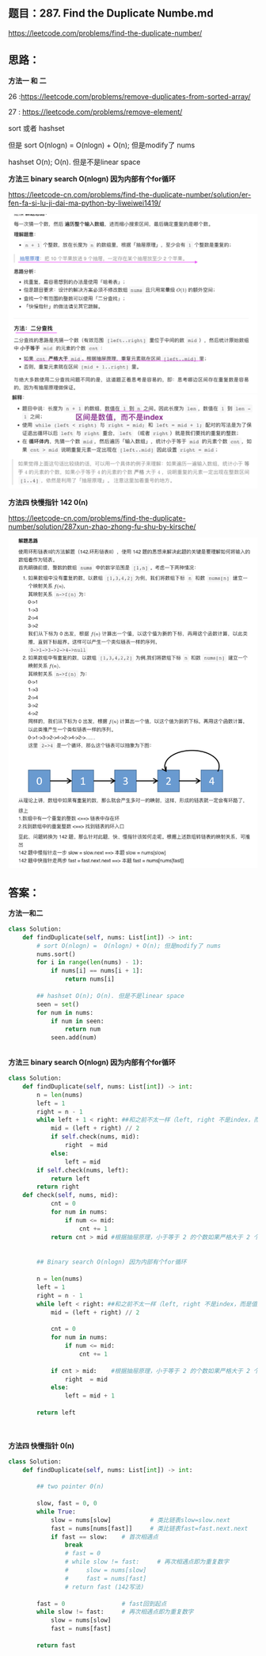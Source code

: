 ## 题目：287. Find the Duplicate Numbe.md

https://leetcode.com/problems/find-the-duplicate-number/


## 思路：
**方法一 和 二**

26 :https://leetcode.com/problems/remove-duplicates-from-sorted-array/

27 : https://leetcode.com/problems/remove-element/

sort 或者 hashset

但是 sort O(nlogn) =  O(nlogn) + O(n); 但是modify了 nums

hashset O(n); O(n). 但是不是linear space


**方法三 binary search O(nlogn) 因为内部有个for循环**

https://leetcode-cn.com/problems/find-the-duplicate-number/solution/er-fen-fa-si-lu-ji-dai-ma-python-by-liweiwei1419/

![a](https://github.com/SSRRBB/Leetcode/blob/main/Images/322.png)
![a](https://github.com/SSRRBB/Leetcode/blob/main/Images/323.png)


**方法四 快慢指针 142  0(n)**

https://leetcode-cn.com/problems/find-the-duplicate-number/solution/287xun-zhao-zhong-fu-shu-by-kirsche/

![a](https://github.com/SSRRBB/Leetcode/blob/main/Images/324.png)

## 答案：
**方法一和二**
```python
class Solution:
    def findDuplicate(self, nums: List[int]) -> int:
        # sort O(nlogn) =  O(nlogn) + O(n); 但是modify了 nums
        nums.sort()
        for i in range(len(nums) - 1):
            if nums[i] == nums[i + 1]:
                return nums[i]
            
        ## hashset O(n); O(n). 但是不是linear space
        seen = set()
        for num in nums:
            if num in seen:
                return num
            seen.add(num)
     
```
**方法三 binary search O(nlogn) 因为内部有个for循环**
```python
class Solution:
    def findDuplicate(self, nums: List[int]) -> int:
        n = len(nums)
        left = 1
        right = n - 1
        while left + 1 < right: ##和之前不太一样（left, right 不是index，而是值）
            mid = (left + right) // 2
            if self.check(nums, mid):      
                right  = mid
            else:
                left = mid
        if self.check(nums, left):
            return left
        return right
    def check(self, nums, mid):
            cnt = 0
            for num in nums:
                if num <= mid:
                    cnt += 1
            return cnt > mid #根据抽屉原理，小于等于 2 的个数如果严格大于 2 个，此时重复元素一定出现在 [1..2] 区间里  [1,3,4,2,2][1,2,2,3,4]
            
                
        ## Binary search O(nlogn) 因为内部有个for循环   
        
        n = len(nums)
        left = 1
        right = n - 1
        while left < right: ##和之前不太一样（left, right 不是index，而是值）
            mid = (left + right) // 2
            
            cnt = 0
            for num in nums:
                if num <= mid:
                    cnt += 1
                    
            if cnt > mid:    #根据抽屉原理，小于等于 2 的个数如果严格大于 2 个，此时重复元素一定出现在 [1..2] 区间里  
                right  = mid
            else:
                left = mid + 1
        
        return left
    
   
```
**方法四 快慢指针  0(n)**
```python
class Solution:
    def findDuplicate(self, nums: List[int]) -> int:
                
        ## two pointer 0(n)
        
        slow, fast = 0, 0
        while True:
            slow = nums[slow]           # 类比链表slow=slow.next
            fast = nums[nums[fast]]     # 类比链表fast=fast.next.next
            if fast == slow:    # 首次相遇点
                break
                # fast = 0
                # while slow != fast:     # 再次相遇点即为重复数字
                #     slow = nums[slow]
                #     fast = nums[fast]
                # return fast (142写法)            
        
        fast = 0                # fast回到起点
        while slow != fast:     # 再次相遇点即为重复数字
            slow = nums[slow]
            fast = nums[fast]
        
        return fast

```

